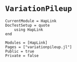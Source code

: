 # `VariationPileup`

```@meta
CurrentModule = HapLink
DocTestSetup = quote
    using HapLink
end
```

```@autodocs
Modules = [HapLink]
Pages = ["variationpileup.jl"]
Public = true
Private = false
```
